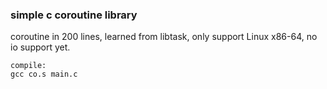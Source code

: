 ### simple c coroutine library

coroutine in 200 lines, learned from libtask, only support Linux x86-64, no io support yet.

```
compile:
gcc co.s main.c
```
